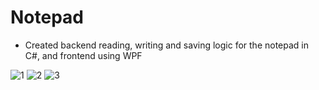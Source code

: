 # Notepad
  -  Created backend reading, writing and saving logic for the notepad in C#, and frontend using WPF

![1](https://user-images.githubusercontent.com/66707594/174906691-21f8b5e6-f600-414e-902d-a8c7604fb2ca.gif)
![2](https://user-images.githubusercontent.com/66707594/174906704-eae0d929-845f-4a96-abfa-329f38b87c97.gif)
![3](https://user-images.githubusercontent.com/66707594/174906718-f4262703-d8a3-42d1-83e4-4b241166d60d.gif)
